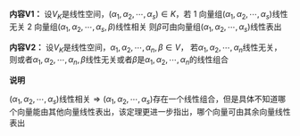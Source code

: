 **内容V1：**
设$V_K$是线性空间，$(\alpha_1,\alpha_2,\cdots,\alpha_s)\in K$，若
1 向量组$(\alpha_1,\alpha_2,\cdots,\alpha_s)$线性无关
2 向量组$(\alpha_1,\alpha_2,\cdots,\alpha_s,\beta)$线性相关
则$\beta$可由向量组$(\alpha_1,\alpha_2,\cdots,\alpha_s)$线性表出

**内容V2：**
设$V_K$是线性空间，$\alpha_1,\alpha_2,\cdots,\alpha_n,\beta\in V$，
若$\alpha_1,\alpha_2,\cdots,\alpha_n$线性无关，
则或者$\alpha_1,\alpha_2,\cdots,\alpha_n,\beta$线性无关或者$\beta$是$\alpha_1,\alpha_2,\cdots,\alpha_n$的线性组合

**说明**

$(\alpha_1,\alpha_2,\cdots,\alpha_s)$线性相关$\Rightarrow(\alpha_1,\alpha_2,\cdots,\alpha_s)$存在一个线性组合，但是具体不知道哪个向量能由其他向量线性表出，该定理更进一步指出，哪个向量可由其余向量线性表出